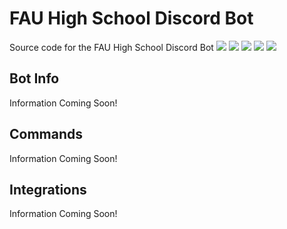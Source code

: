 # FAU High School Discord Bot
Source code for the FAU High School Discord Bot
![](https://img.shields.io/badge/Made%20by-Thandi%20Menelas-blue) ![](https://img.shields.io/github/issues/RealStr1ke/FAUHS-Discord-Bot) ![](https://img.shields.io/github/forks/RealStr1ke/FAUHS-Discord-Bot) ![](https://img.shields.io/github/stars/RealStr1ke/FAUHS-Discord-Bot) ![](https://img.shields.io/github/license/RealStr1ke/FAUHS-Discord-Bot)
## Bot Info
Information Coming Soon!

## Commands
Information Coming Soon!

## Integrations
Information Coming Soon!
